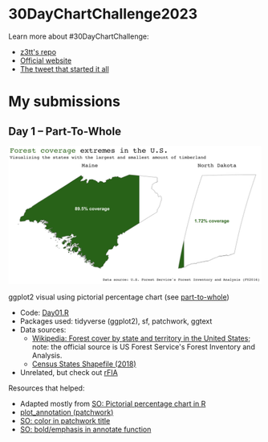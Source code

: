 # 30DayChartChallenge2023

Learn more about #30DayChartChallenge:
- [z3tt's repo](https://github.com/z3tt/30DayChartChallenge2021)
- [Official website](https://30daychartchallenge.org/about/)
- [The tweet that started it all](https://twitter.com/tjukanov/status/1187713840550744066)

# My submissions

## Day 1 – Part-To-Whole
![Day01](/01_part_to_whole/Day01.png)

ggplot2 visual using pictorial percentage chart (see [part-to-whole](https://datavizproject.com/function/part-to-whole/))

- Code: [Day01.R](/01_part_to_whole/Day01.R)
- Packages used: tidyverse (ggplot2), sf, patchwork, ggtext
- Data sources:
	- [Wikipedia: Forest cover by state and territory in the United States](https://en.wikipedia.org/wiki/Forest_cover_by_state_and_territory_in_the_United_States); note: the official source is US Forest Service's Forest Inventory and Analysis.
	- [Census States Shapefile (2018)](https://www.census.gov/geographies/mapping-files/time-series/geo/carto-boundary-file.html)
- Unrelated, but check out [rFIA](https://github.com/hunter-stanke/rFIA)

Resources that helped:
- Adapted mostly from [SO: Pictorial percentage chart in R](https://stackoverflow.com/questions/56238146/r-fill-map-with-color-by-percentage)
- [plot_annotation (patchwork)](https://patchwork.data-imaginist.com/reference/plot_annotation.html)
- [SO: color in patchwork title](https://stackoverflow.com/questions/61642489/colour-in-title-of-patchwork-of-ggplots-using-ggtext)
- [SO: bold/emphasis in annotate function](https://stackoverflow.com/questions/31568453/using-different-font-styles-in-annotate-ggplot2)
